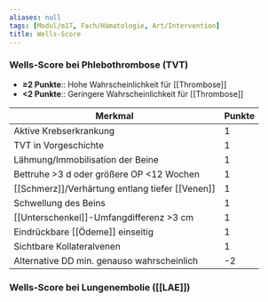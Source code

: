 ```yaml
---
aliases: null
tags: [Modul/m17, Fach/Hämatologie, Art/Intervention]
title: Wells-Score
---
```

### Wells-Score bei Phlebothrombose (TVT)
- **≥2 Punkte**:: Hohe Wahrscheinlichkeit für [[Thrombose]]
- **<2 Punkte**:: Geringere Wahrscheinlichkeit für [[Thrombose]]

Merkmal|Punkte
-|-
Aktive Krebserkrankung|1
TVT in Vorgeschichte|1
Lähmung/Immobilisation der Beine|1
Bettruhe >3 d oder größere OP <12 Wochen|1
[[Schmerz]]/Verhärtung entlang tiefer [[Venen]]|1
Schwellung des Beins|1
[[Unterschenkel]]-Umfangdifferenz >3 cm|1
Eindrückbare [[Ödeme]] einseitig|1
Sichtbare Kollateralvenen|1
Alternative DD min. genauso wahrscheinlich|-2

### Wells-Score bei Lungenembolie ([[LAE]])